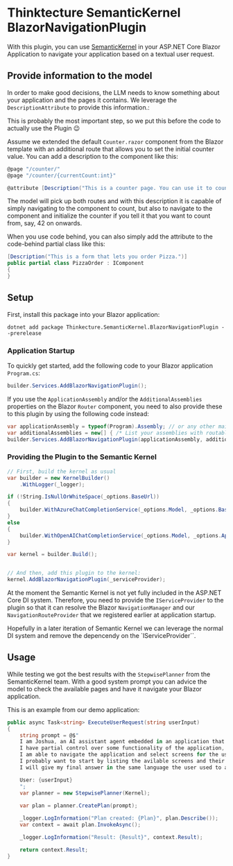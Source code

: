 # Thinktecture SemanticKernel BlazorNavigationPlugin

With this plugin, you can use [SemanticKernel](https://github.com/microsoft/semantic-kernel) in your ASP.NET Core Blazor Application to
navigate your application based on a textual user request.

## Provide information to the model

In order to make good decisions, the LLM needs to know something about your application and the pages it contains.
We leverage the `DescriptionAttribute` to provide this information.:

This is probably the most important step, so we put this before the code to actually use the Plugin 😉

Assume we extended the default `Counter.razor` component from the Blazor template with an additional route that allows
you to set the initial counter value. You can add a description to the component like this:

```csharp
@page "/counter/"
@page "/counter/{currentCount:int}"

@attribute [Description("This is a counter page. You can use it to count things. The initial counter value can be set by specifying the currentCount parameter in the URL.")]
```

The model will pick up both routes and with this description it is capable of simply navigating to the component to count,
but also to navigate to the component and initialize the counter if you tell it that you want to count from, say, 42 on onwards.

When you use code behind, you can also simply add the attribute to the code-behind partial class like this:

```csharp
[Description("This is a form that lets you order Pizza.")]
public partial class PizzaOrder : IComponent
{
}
```


## Setup

First, install this package into your Blazor application:
```cli
dotnet add package Thinkecture.SemanticKernel.BlazorNavigationPlugin --prerelease
``` 

### Application Startup

To quickly get started, add the following code to your Blazor application `Program.cs`:

```csharp
builder.Services.AddBlazorNavigationPlugin();
```

If you use the `ApplicationAssembly` and/or the `AdditionalAssemblies` properties on the Blazor `Router` component, you
need to also provide these to this plugin by using the following code instead: 
```csharp
var applicationAssembly = typeof(Program).Assembly; // or any other main assembly
var additionalAssemblies = new[] { /* List your assemblies with routable components here */  };
builder.Services.AddBlazorNavigationPlugin(applicationAssembly, additionalAssemblies);
```

### Providing the Plugin to the Semantic Kernel

```csharp
// First, build the kernel as usual
var builder = new KernelBuilder()
    .WithLogger(_logger);

if (!String.IsNullOrWhiteSpace(_options.BaseUrl))
{
    builder.WithAzureChatCompletionService(_options.Model, _options.BaseUrl, _options.ApiKey, httpClient: new HttpClient());
}
else
{
    builder.WithOpenAIChatCompletionService(_options.Model, _options.ApiKey, httpClient: new HttpClient());
}

var kernel = builder.Build();


// And then, add this plugin to the kernel:
kernel.AddBlazorNavigationPlugin(_serviceProvider);
```

At the moment the Semantic Kernel is not yet fully included in the ASP.NET Core DI system.
Therefore, you need to provide the `IServiceProvider` to the plugin so that it can resolve the Blazor `NavigationManager` and our `NavigationRouteProvider` that we registered earlier at application startup.

Hopefully in a later iteration of Semantic Kernel we can leverage the normal DI system and remove the depencendy on the `IServiceProvider``.

## Usage

While testing we got the best results with the `StepwisePlanner` from the SemanticKernel team.
With a good system prompt you can advice the model to check the available pages and have it navigate your Blazor application.

This is an example from our demo application:

```csharp
public async Task<string> ExecuteUserRequest(string userInput)
{
    string prompt = @$"
    I am Joshua, an AI assistant agent embedded in an application that is mainly used for Customer Relationship Management, but it also provides some general functionalities that do not have to do with CRM.
    I have partial control over some functionality of the application, provided to me through functions.
    I am able to navigate the application and select screens for the user, and sometimes it may be possible to extract information from the users request and use it to fill in a form after navigating there.
    I probably want to start by listing the avilable screens and their functionalities to check if there is a page available that can help the user to do what he wants.
    I will give my final answer in the same language the user used to ask the question.

    User: {userInput}
    ";
    var planner = new StepwisePlanner(Kernel);
    
    var plan = planner.CreatePlan(prompt);

    _logger.LogInformation("Plan created: {Plan}", plan.Describe());
    var context = await plan.InvokeAsync();

    _logger.LogInformation("Result: {Result}", context.Result);

    return context.Result;
}
```
